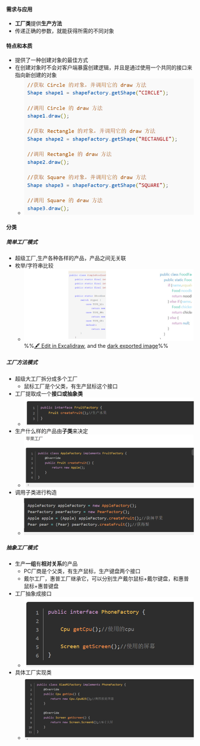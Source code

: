 #### 需求与应用
- **工厂类**提供**生产方法**
- 传递正确的参数，就能获得所需的不同对象

#### 特点和本质
- 提供了一种创建对象的最佳方式
- 在创建对象时不会对客户端暴露创建逻辑，并且是通过使用一个共同的接口来指向新创建的对象
	- ![](attachments/Pasted%20image%2020230115235436.png)

#### 分类
##### 简单工厂模式
- 超级工厂,生产各种各样的产品，产品之间无关联
- 枚举/字符串比较
	- ![](attachments/%E5%B7%A5%E5%8E%82%E6%A8%A1%E5%BC%8F%202023-01-15%2023.50.18.excalidraw.svg)
%%[🖋 Edit in Excalidraw](attachments/%E5%B7%A5%E5%8E%82%E6%A8%A1%E5%BC%8F%202023-01-15%2023.50.18.excalidraw.md), and the [dark exported image](attachments/%E5%B7%A5%E5%8E%82%E6%A8%A1%E5%BC%8F%202023-01-15%2023.50.18.excalidraw.dark.svg)%%
##### 工厂方法模式
- 超级大工厂拆分成多个工厂
	- 鼠标工厂是个父类，有生产鼠标这个接口
- 工厂提取成一个**接口或抽象类**
	- ![](attachments/Pasted%20image%2020230115235557.png)
- 生产什么样的产品由**子类**来决定
	- ![](attachments/Pasted%20image%2020230115235613.png)
- 调用子类进行构造
	- ![](attachments/Pasted%20image%2020230115235742.png)
##### 抽象工厂模式
- 生产**一组**有**相对关系**的产品
	- PC厂商是个父类，有生产鼠标，生产键盘两个接口
	- 戴尔工厂，惠普工厂继承它，可以分别生产戴尔鼠标+戴尔键盘，和惠普鼠标+惠普键盘
- 工厂抽象成接口
	- ![](attachments/Pasted%20image%2020230116000140.png)
- 具体工厂实现类
	- ![](attachments/Pasted%20image%2020230116000158.png)